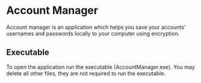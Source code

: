 # Account Manager

Account manager is an application which helps you save your accounts' usernames and passwords locally to your computer using encryption.


## Executable

To open the application run the executable (AccountManager.exe). You may delete all other files, they are not required to run the executable.